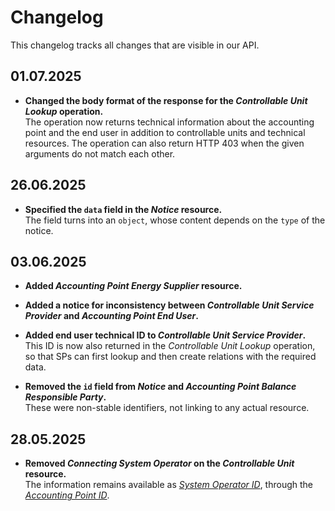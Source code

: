 # Changelog

This changelog tracks all changes that are visible in our API.

<!-- markdownlint-disable MD013 -->

## 01.07.2025

* **Changed the body format of the response for the _Controllable Unit Lookup_ operation.**  
  The operation now returns technical information about the accounting point and
  the end user in addition to controllable units and technical resources.
  The operation can also return HTTP 403 when the given arguments do not match
  each other.

## 26.06.2025

* **Specified the `data` field in the _Notice_ resource.**  
  The field turns into an `object`, whose content depends on the `type` of the
  notice.

## 03.06.2025

* **Added _Accounting Point Energy Supplier_ resource.**

* **Added a notice for inconsistency between _Controllable Unit Service Provider_ and _Accounting Point End User_.**

* **Added end user technical ID to _Controllable Unit Service Provider_.**  
  This ID is now also returned in the _Controllable Unit Lookup_ operation, so
  that SPs can first lookup and then create relations with the required data.

* **Removed the `id` field from _Notice_ and _Accounting Point Balance Responsible Party_.**  
  These were non-stable identifiers, not linking to any actual resource.

## 28.05.2025

* **Removed _Connecting System Operator_ on the _Controllable Unit_ resource.**  
  The information remains available as [_System Operator ID_](resources/accounting_point.md#field-system_operator_id),
  through the [_Accounting Point ID_](resources/controllable_unit.md#field-accounting_point_id).
